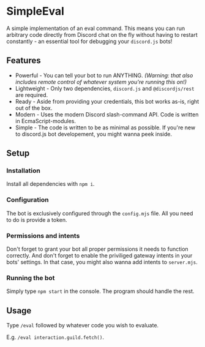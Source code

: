 # SimpleEval
A simple implementation of an eval command.
This means you can run arbitrary code directly from Discord chat on the fly without having to restart constantly - an essential tool for debugging your `discord.js` bots!

## Features
* Powerful - You can tell your bot to run ANYTHING. _(Warning: that also includes remote control of whatever system you're running this on!)_
* Lightweight - Only two dependencies, `discord.js` and `@discordjs/rest` are required.
* Ready - Aside from providing your credentials, this bot works as-is, right out of the box.
* Modern - Uses the modern Discord slash-command API. Code is written in EcmaScript-modules.
* Simple - The code is written to be as minimal as possible. If you're new to discord.js bot developement, you might wanna peek inside.

## Setup
### Installation
Install all dependencies with `npm i`.

### Configuration
The bot is exclusively configured through the `config.mjs` file. All you need to do is provide a token.

### Permissions and intents
Don't forget to grant your bot all proper permissions it needs to function correctly.
And don't forget to enable the priviliged gateway intents in your bots' settings. In that case, you might also wanna add intents to `server.mjs`.

### Running the bot
Simply type `npm start` in the console. The program should handle the rest.

## Usage
Type `/eval` followed by whatever code you wish to evaluate.

E.g. ``/eval interaction.guild.fetch()``.
